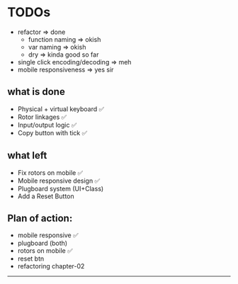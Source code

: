 # TODOs
- refactor => done
  - function naming => okish
  - var naming => okish
  - dry => kinda good so far
- single click encoding/decoding => meh
- mobile responsiveness => yes sir

## what is done
- Physical + virtual keyboard ✅
- Rotor linkages ✅
- Input/output logic ✅
- Copy button with tick ✅

## what left
- Fix rotors on mobile ✅
- Mobile responsive design ✅
- Plugboard system (UI+Class) <!-- ✅ -->
- Add a Reset Button

## Plan of action:
- mobile responsive ✅
- plugboard (both) <!-- ✅ -->
- rotors on mobile ✅
- reset btn <!-- ✅ -->
- refactoring chapter-02
---
<!-- ## backend dev begins -->